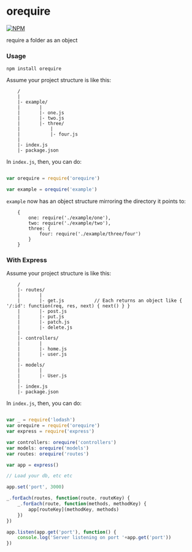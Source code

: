 orequire
====

[![NPM](https://nodei.co/npm/orequire.png)](https://nodei.co/npm/orequire/)

require a folder as an object

### Usage 

```
npm install orequire
```

Assume your project structure is like this: 

```
	/
	|
	|- example/
	|		|
	|		|- one.js
	|		|- two.js
	|		|- three/
	|			|
	|			|- four.js
	|
	|- index.js
	|- package.json

```

In `index.js`, then, you can do:


```JavaScript

var orequire = require('orequire')

var example = orequire('example')

```

`example` now has an object structure mirroring the directory it points to: 

``` 
	{
		one: require('./example/one'), 
		two: require('./example/two'), 
		three: {
			four: require('./example/three/four')
		}
	}

```

### With Express

Assume your project structure is like this: 

```
	/
	|- routes/
	|		|
	|		|- get.js 			// Each returns an object like { '/:id': function(req, res, next) { next() } }
	|		|- post.js
	|		|- put.js
	|		|- patch.js
	|		|- delete.js
	|
	|- controllers/
	|		|
	|		|- home.js
	|		|- user.js
	|
	|- models/
	|		|
	|		|- User.js 
	|
	|- index.js
	|- package.json

```

In `index.js`, then, you can do:

```JavaScript

var _ = require('lodash')
var orequire = require('orequire')
var express = require('express')

var controllers: orequire('controllers')
var models: orequire('models')
var routes: orequire('routes')

var app = express()

// Load your db, etc etc

app.set('port', 3000)

_.forEach(routes, function(route, routeKey) {
	_.forEach(route, function(methods, methodKey) {
		app[routeKey](methodKey, methods)
	})
})

app.listen(app.get('port'), function() {
	console.log('Server listening on port '+app.get('port'))
})

```